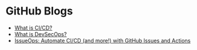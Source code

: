 # GitHub Blogs

- [What is CI/CD?](https://github.com/resources/articles/devops/ci-cd)
- [What is DevSecOps?](https://github.com/resources/articles/devops/devsecops)
- [IssueOps: Automate CI/CD (and more!) with GitHub Issues and Actions](https://github.blog/engineering/issueops-automate-ci-cd-and-more-with-github-issues-and-actions/)

